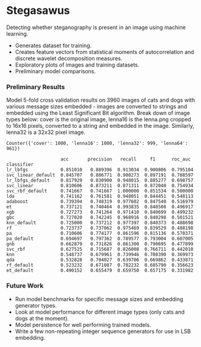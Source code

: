 # Stegasawus
Detecting whether steganography is present in an image using machine learning.
- Generates dataset for training.
- Creates feature vectors from statistical moments of autocorrelation and discrete wavelet decomposition measures.
- Exploratory plots of images and training datasets.
- Preliminary model comparisons.

### Preliminary Results
Model 5-fold cross validation results on 3960 images of cats and dogs with various message sizes embedded - images are converted to strings and embedded using the Least Significant Bit algorithm. Break down of image types below: cover is the original image, lenna16 is the lenna.png cropped to 16x16 pixels, converted to a string and embedded in the image. Similarly, lenna32 is a 32x32 pixel image.

`Counter({'cover': 1000, 'lenna16': 1000, 'lenna32': 999, 'lenna64': 961})`
```
                    acc       precision   recall     f1      roc_auc
classifier                                                           
lr_lbfgs            0.851010   0.889396  0.913034  0.900806  0.795104
svc_linear_default  0.845707   0.886771  0.908273  0.897191  0.788597
lr_lbfgs_default    0.817929   0.830900  0.948015  0.885277  0.698757
svc_linear          0.810606   0.873211  0.871311  0.872040  0.754934
svc_rbf_default     0.741667   0.741667  1.000000  0.851534  0.500000
lda                 0.741162   0.761581  0.948051  0.844451  0.548113
adaboost            0.739394   0.748319  0.977602  0.847540  0.516979
et                  0.737121   0.740464  0.993835  0.848508  0.496917
xgb                 0.727273   0.741264  0.971410  0.840699  0.499232
gbc                 0.727020   0.742245  0.968916  0.840298  0.501521
knn_default         0.725000   0.737212  0.977397  0.840373  0.488698
rf                  0.723737   0.737062  0.975469  0.839529  0.488198
pa                  0.710606   0.774177  0.861596  0.815136  0.570371
pa_default          0.694697   0.797362  0.789577  0.793004  0.607005
gnb                 0.662879   0.731826  0.861300  0.790695  0.477899
svc_rbf             0.627525   0.715687  0.826008  0.766711  0.442010
knn                 0.548737   0.679961  0.739946  0.708390  0.369973
qda                 0.532828   0.704027  0.639706  0.669862  0.433871
rf_default          0.523232   0.671087  0.702232  0.685790  0.356623
et_default          0.490152   0.655479  0.659750  0.657175  0.331982
```

### Future Work
- Run model benchmarks for specific message sizes and embedding generator types.
- Look at model performance for different image types (only cats and dogs at the moment).
- Model persistence for well performing trained models.
- Write a few non-repeating integer sequence generators for use in LSB embedding.
